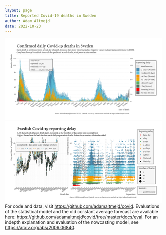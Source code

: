 ```yaml
---
layout: page
title: Reported Covid-19 deaths in Sweden
author: Adam Altmejd
date: 2022-10-23
---
```


![Graph of Swedish Covid-19 deaths with reporting delay.](deaths_lag_sweden_2022-10-23.png "Swedish Covid-19 deaths.")
![Graph of Swedish Covid-19 reporting delay in daily deaths.](lag_trend_sweden_2022-10-23.png "Trend in Swedish Covid-19 mortality reporting delay.")
For code and data, visit <https://github.com/adamaltmejd/covid>.
Evaluations of the statistical model and the old constant average forecast are available here: <https://github.com/adamaltmejd/covid/tree/master/docs/eval>.
For an indepth explanation and evaluation of the nowcasting model, see <https://arxiv.org/abs/2006.06840>.
